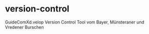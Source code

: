 # version-control
GuideComXd.velop Version Control Tool vom Bayer, Münsteraner und Vredener Burschen
